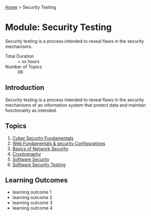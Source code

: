 [Home](../README.md) > Security Testing

# Module: Security Testing

Security testing is a process intended to reveal flaws in the security mechanisms.

<dl>
<dt>Total Duration</dt>
<dd>~ xx hours</dd>
<dt>Number of Topics</dt>
<dd>06</dd>
</dl>

## Introduction

Security testing is a process intended to reveal flaws in the security mechanisms of an information system that protect data and maintain functionality as intended.


## Topics

1. [Cyber Security Fundamentals](./01-cyber-sec.md)
2. [Web Fundamentals & security Configurations](./02-web-fund.md)
3. [Basics of Network Security](./03-basic-network.md)
4. [Cryptography](./04-crypto.md)
5. [Software Security](./05-software-sec.md)
6. [Software Security Testing](./06-software-sec-testing.md)


## Learning Outcomes

- learning outcome 1
- learning outcome 2
- learning outcome 3
- learning outcome 4
